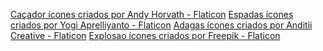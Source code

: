 <a href="https://www.flaticon.com/br/icones-gratis/cacador" title="caçador ícones">Caçador ícones criados por Andy Horvath - Flaticon</a>
<a href="https://www.flaticon.com/br/icones-gratis/espadas" title="espadas ícones">Espadas ícones criados por Yogi Aprelliyanto - Flaticon</a>
<a href="https://www.flaticon.com/br/icones-gratis/adagas" title="adagas ícones">Adagas ícones criados por Anditii Creative - Flaticon</a>
<a href="https://www.flaticon.com/br/icones-gratis/explosao" title="explosao ícones">Explosao ícones criados por Freepik - Flaticon</a>
